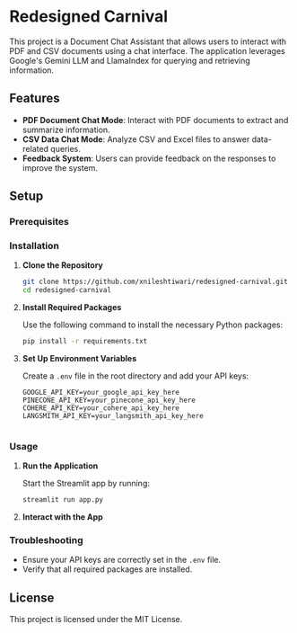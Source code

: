 # Redesigned Carnival

This project is a Document Chat Assistant that allows users to interact with PDF and CSV documents using a chat interface. The application leverages Google's Gemini LLM and LlamaIndex for querying and retrieving information.

## Features

- **PDF Document Chat Mode**: Interact with PDF documents to extract and summarize information.
- **CSV Data Chat Mode**: Analyze CSV and Excel files to answer data-related queries.
- **Feedback System**: Users can provide feedback on the responses to improve the system.

## Setup

### Prerequisites


### Installation

1. **Clone the Repository**

   ```bash
   git clone https://github.com/xnileshtiwari/redesigned-carnival.git
   cd redesigned-carnival
   ```

2. **Install Required Packages**

   Use the following command to install the necessary Python packages:

   ```bash
   pip install -r requirements.txt
   ```

3. **Set Up Environment Variables**

   Create a `.env` file in the root directory and add your API keys:

   ```plaintext
   GOOGLE_API_KEY=your_google_api_key_here
   PINECONE_API_KEY=your_pinecone_api_key_here
   COHERE_API_KEY=your_cohere_api_key_here
   LANGSMITH_API_KEY=your_langsmith_api_key_here
   

   ```

### Usage

1. **Run the Application**

   Start the Streamlit app by running:

   ```bash
   streamlit run app.py
   ```

2. **Interact with the App**



### Troubleshooting

- Ensure your API keys are correctly set in the `.env` file.
- Verify that all required packages are installed.


## License

This project is licensed under the MIT License.


